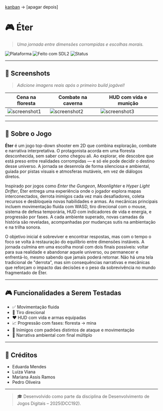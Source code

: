 [kanban](https://trello.com/b/meu65TzE/tp-final-jogos) -> [apagar depois]

# 🎮 Éter

> *Uma jornada entre dimensões corrompidas e escolhas morais.*

![Plataforma](https://img.shields.io/badge/platform-Windows%20%7C%20Linux-blue?style=flat-square)
![Feito com SDL2](https://img.shields.io/badge/engine-SDL2%20%2B%20C%2B%2B-blueviolet?style=flat-square)
![Status](https://img.shields.io/badge/status-em%20desenvolvimento-yellow?style=flat-square)

---

## 📸 Screenshots

> *Adicione imagens reais após o primeiro build jogável!*

| Cena na floresta | Combate na caverna | HUD com vida e munição |
|------------------|---------------------|--------------------------|
| ![screenshot1](img/forest.png) | ![screenshot2](img/cave.png) | ![screenshot3](img/hud.png) |

---

## 🧭 Sobre o Jogo

**Éter** é um jogo top-down shooter em 2D que combina exploração, combate e narrativa interpretativa. O protagonista acorda em uma floresta desconhecida, sem saber como chegou ali. Ao explorar, ele descobre que está preso entre realidades corrompidas — e só ele pode decidir o destino desse universo. A jornada se desenrola de forma silenciosa e ambiental, guiada por pistas visuais e atmosferas mutáveis, em vez de diálogos diretos.

Inspirado por jogos como *Enter the Gungeon*, *Moonlighter* e *Hyper Light Drifter*, Éter entrega uma experiência onde o jogador explora mapas interconectados, derrota inimigos cada vez mais desafiadores, coleta recursos e desbloqueia novas habilidades e armas. As mecânicas principais incluem movimentação fluida com WASD, tiro direcional com o mouse, sistema de defesa temporária, HUD com indicadores de vida e energia, e progressão por fases. A cada ambiente superado, novas camadas da história são reveladas, acompanhadas por mudanças sutis na ambientação e na trilha sonora.

O objetivo inicial é sobreviver e encontrar respostas, mas com o tempo o foco se volta à restauração do equilíbrio entre dimensões instáveis. A jornada culmina em uma escolha moral com dois finais possíveis: voltar para sua realidade e abandonar aquele universo, ou permanecer e enfrentá-lo, mesmo sabendo que jamais poderá retornar. Não há uma tela tradicional de "derrota", mas sim consequências narrativas e mecânicas que reforçam o impacto das decisões e o peso da sobrevivência no mundo fragmentado de Éter.

---

## 🎮 Funcionalidades a Serem Testadas

- ✅ Movimentação fluida
- 🔫 Tiro direcional
- ❤️ HUD com vida e armas equipadas
- 📈 Progressão com fases: floresta → mina
- 🧠 Inimigos com padrões distintos de ataque e movimentação
- 🧩 Narrativa ambiental com final múltiplo

---

## 👥 Créditos
- Eduarda Mendes
- Luiza Viana
- Mariana Assis Ramos
- Pedro Oliveira

---

> 🎓 Desenvolvido como parte da disciplina de Desenvolvimento de Jogos Digitais – 2025(DCC192).
